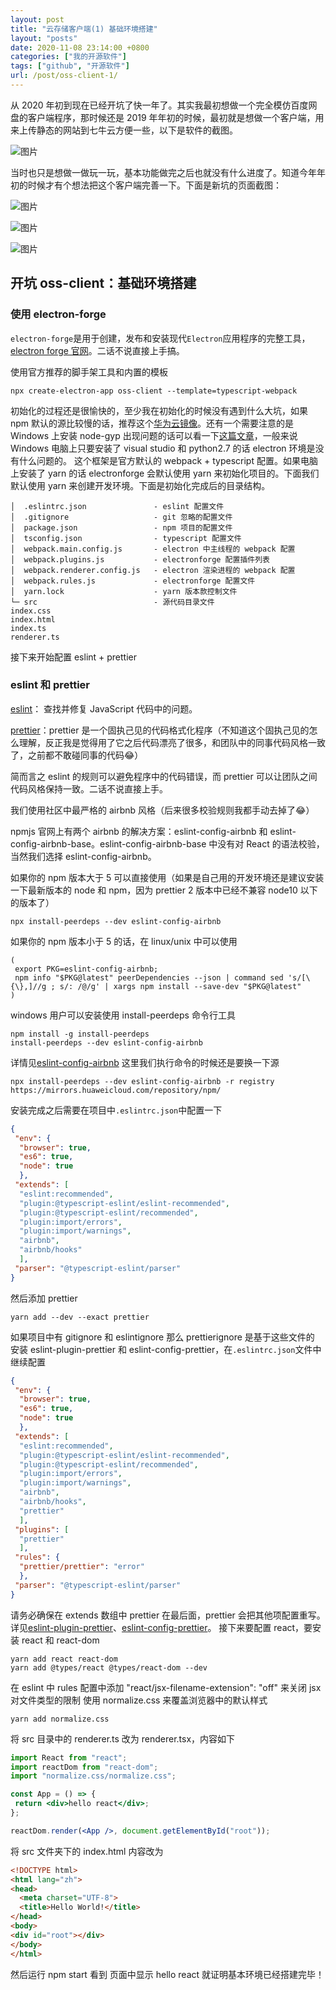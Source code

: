 ```yaml
---
layout: post
title: "云存储客户端(1) 基础环境搭建"
layout: "posts"
date: 2020-11-08 23:14:00 +0800
categories: ["我的开源软件"]
tags: ["github", "开源软件"]
url: /post/oss-client-1/
---
```



从 2020 年初到现在已经开坑了快一年了。其实我最初想做一个完全模仿百度网盘的客户端程序，那时候还是 2019 年年初的时候，最初就是想做一个客户端，用来上传静态的网站到七牛云方便一些，以下是软件的截图。

![图片](http://static.ziying.site/%E5%8D%9A%E5%AE%A2%E5%9B%BE%E7%89%87/%E6%97%A7%E7%89%88%E4%B8%BB%E9%A1%B5.png)

当时也只是想做一做玩一玩，基本功能做完之后也就没有什么进度了。知道今年年初的时候才有个想法把这个客户端完善一下。下面是新坑的页面截图：

![图片](http://static.ziying.site/switch.gif)

![图片](http://static.ziying.site/switch.gif)

![图片](http://static.ziying.site/upload.gif)

## 开坑 oss-client：基础环境搭建

### 使用 electron-forge

`electron-forge`是用于创建，发布和安装现代`Electron`应用程序的完整工具，[electron forge 官网](https://www.electronforge.io/)。二话不说直接上手搞。

使用官方推荐的脚手架工具和内置的模板

```shell
npx create-electron-app oss-client --template=typescript-webpack
```

初始化的过程还是很愉快的，至少我在初始化的时候没有遇到什么大坑，如果 npm 默认的源比较慢的话，推荐这个[华为云镜像](https://mirrors.huaweicloud.com/)。还有一个需要注意的是 Windows 上安装 node-gyp 出现问题的话可以看一下[这篇文章](https://simulatedgreg.gitbooks.io/electron-vue/content/en/getting_started.html#a-note-for-windows-users)，一般来说 Windows 电脑上只要安装了 visual studio 和 python2.7 的话 electron 环境是没有什么问题的。
这个框架是官方默认的 webpack + typescript 配置。如果电脑上安装了 yarn 的话 electronforge 会默认使用 yarn 来初始化项目的。下面我们默认使用 yarn 来创建开发环境。下面是初始化完成后的目录结构。

```text
│  .eslintrc.json               - eslint 配置文件
│  .gitignore                   - git 忽略的配置文件
│  package.json                 - npm 项目的配置文件
│  tsconfig.json                - typescript 配置文件
│  webpack.main.config.js       - electron 中主线程的 webpack 配置
│  webpack.plugins.js           - electronforge 配置插件列表
│  webpack.renderer.config.js   - electron 渲染进程的 webpack 配置
│  webpack.rules.js             - electronforge 配置文件
│  yarn.lock                    - yarn 版本款控制文件
└─ src                          - 源代码目录文件
index.css
index.html
index.ts
renderer.ts
```

接下来开始配置 eslint + prettier

### eslint 和 prettier

[eslint](https://eslint.org/)： 查找并修复 JavaScript 代码中的问题。

[prettier](https://prettier.io/)：prettier 是一个固执己见的代码格式化程序（不知道这个固执己见的怎么理解，反正我是觉得用了它之后代码漂亮了很多，和团队中的同事代码风格一致了，之前都不敢碰同事的代码😂）

简而言之 eslint 的规则可以避免程序中的代码错误，而 prettier 可以让团队之间代码风格保持一致。二话不说直接上手。

我们使用社区中最严格的 airbnb 风格（后来很多校验规则我都手动去掉了😂）

npmjs 官网上有两个 airbnb 的解决方案：eslint-config-airbnb 和 eslint-config-airbnb-base。eslint-config-airbnb-base 中没有对 React 的语法校验，当然我们选择 eslint-config-airbnb。

如果你的 npm 版本大于 5 可以直接使用（如果是自己用的开发环境还是建议安装一下最新版本的 node 和 npm，因为 prettier 2 版本中已经不兼容 node10 以下的版本了）

```shell
npx install-peerdeps --dev eslint-config-airbnb
```
如果你的 npm 版本小于 5 的话，在 linux/unix 中可以使用
```shell
(
 export PKG=eslint-config-airbnb;
 npm info "$PKG@latest" peerDependencies --json | command sed 's/[\{\},]//g ; s/: /@/g' | xargs npm install --save-dev "$PKG@latest"
)
```
windows 用户可以安装使用 install-peerdeps 命令行工具
```shell
npm install -g install-peerdeps
install-peerdeps --dev eslint-config-airbnb
```
详情见[eslint-config-airbnb](https://www.npmjs.com/package/eslint-config-airbnb)
这里我们执行命令的时候还是要换一下源

```shell
npx install-peerdeps --dev eslint-config-airbnb -r registry https://mirrors.huaweicloud.com/repository/npm/
```
安装完成之后需要在项目中`.eslintrc.json`中配置一下

```json
{
 "env": {
  "browser": true,
  "es6": true,
  "node": true
  },
 "extends": [
  "eslint:recommended",
  "plugin:@typescript-eslint/eslint-recommended",
  "plugin:@typescript-eslint/recommended",
  "plugin:import/errors",
  "plugin:import/warnings",
  "airbnb",
  "airbnb/hooks"
  ],
 "parser": "@typescript-eslint/parser"
}
```
然后添加 prettier
```shell
yarn add --dev --exact prettier
```
如果项目中有 gitignore 和 eslintignore 那么 prettierignore 是基于这些文件的
安装 eslint-plugin-prettier 和 eslint-config-prettier，在`.eslintrc.json`文件中继续配置

```json
{
 "env": {
  "browser": true,
  "es6": true,
  "node": true
  },
 "extends": [
  "eslint:recommended",
  "plugin:@typescript-eslint/eslint-recommended",
  "plugin:@typescript-eslint/recommended",
  "plugin:import/errors",
  "plugin:import/warnings",
  "airbnb",
  "airbnb/hooks",
  "prettier"
  ],
 "plugins": [
  "prettier"
  ],
 "rules": {
  "prettier/prettier": "error"
  },
 "parser": "@typescript-eslint/parser"
}
```
请务必确保在 extends 数组中 prettier 在最后面，prettier 会把其他项配置重写。详见[eslint-plugin-prettier](https://github.com/prettier/eslint-plugin-prettier)、[eslint-config-prettier](https://github.com/prettier/eslint-config-prettier)。
接下来要配置 react，要安装 react 和 react-dom

```shell
yarn add react react-dom
yarn add @types/react @types/react-dom --dev
```
在 eslint 中 rules 配置中添加 "react/jsx-filename-extension": "off" 来关闭 jsx 对文件类型的限制
使用 normalize.css 来覆盖浏览器中的默认样式

```shell
yarn add normalize.css
```
将 src 目录中的 renderer.ts 改为 renderer.tsx，内容如下
```jsx
import React from "react";
import reactDom from "react-dom";
import "normalize.css/normalize.css";

const App = () => {
 return <div>hello react</div>;
};

reactDom.render(<App />, document.getElementById("root"));
```
将 src 文件夹下的 index.html 内容改为
```html
<!DOCTYPE html>
<html lang="zh">
<head>
  <meta charset="UTF-8">
  <title>Hello World!</title>
</head>
<body>
<div id="root"></div>
</body>
</html>
```
然后运行 npm start 看到 页面中显示 hello react 就证明基本环境已经搭建完毕！
